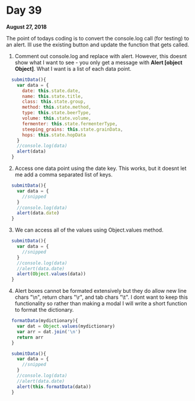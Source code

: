 # Day 39

**August 27, 2018** 

The point of todays coding is to convert the console.log call (for testing) to an alert. Ill use the existing button and update the function that gets called.

1. Comment out console.log and replace with alert. However, this doesnt show what I want to see - you only get a message with **Alert [object Object]**. What I want is a list of each data point.
```js
  submitData(){
    var data = {
      date: this.state.date,
      name: this.state.title,
      class: this.state.group,
      method: this.state.method,
      type: this.state.beerType,
      volume: this.state.volume,
      fermenter: this.state.fermenterType,
      steeping_grains: this.state.grainData,
      hops: this.state.hopData
    }
    //console.log(data)
    alert(data)
  }
```

2. Access one data point using the date key. This works, but it doesnt let me add a comma separated list of keys.
```js
  submitData(){
    var data = {
      //snipped
    }
    //console.log(data)
    alert(data.date)
  }
```

3. We can access all of the values using Object.values method.
```js
  submitData(){
    var data = {
      //snipped
    }
    //console.log(data)
    //alert(data.date)
    alert(Object.values(data))
  }
```

4. Alert boxes cannot be formated extensively but they do allow new line chars "\n", return chars "\r", and tab chars "\t". I dont want to keep this functionality so rather than making a modal I will write a short function to format the dictionary.
```js
  formatData(mydictionary){
    var dat = Object.values(mydictionary)
    var arr = dat.join('\n')
    return arr
  }

  submitData(){
    var data = {
      //snipped
    }
    //console.log(data)
    //alert(data.date)
    alert(this.formatData(data))
  }
```
